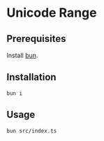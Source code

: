 # Unicode Range

## Prerequisites

Install [bun](https://bun.sh/docs/installation).

## Installation

```shell
bun i
```

## Usage

```shell
bun src/index.ts
```
